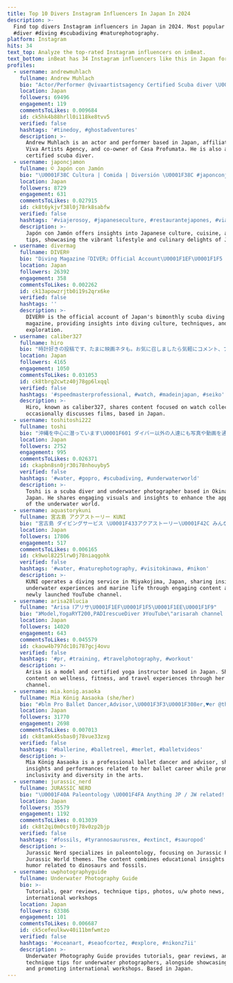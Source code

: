 ```yaml
---
title: Top 10 Divers Instagram Influencers In Japan In 2024
description: >-
  Find top divers Instagram influencers in Japan in 2024. Most popular hashtags:
  #diver #diving #scubadiving #naturephotography.
platform: Instagram
hits: 34
text_top: Analyze the top-rated Instagram influencers on inBeat.
text_bottom: inBeat has 34 Instagram influencers like this in Japan for you to collaborate.
profiles:
  - username: andrewmuhlach
    fullname: Andrew Muhlach
    bio: "Actor/Performer @vivaartistsagency Certified Scuba diver \U0001F433 Co owner of @casaprofumata"
    location: Japan
    followers: 69496
    engagement: 119
    commentsToLikes: 0.009684
    id: ck5hk4b88hrll0i118ke8tvv5
    verified: false
    hashtags: '#tinedoy, #ghostadventures'
    description: >-
      Andrew Muhlach is an actor and performer based in Japan, affiliated with
      Viva Artists Agency, and co-owner of Casa Profumata. He is also a
      certified scuba diver.
  - username: japoncjamon
    fullname: ©️ Japón con Jamón
    bio: "\U0001F38C Cultura | Comida | Diversión \U0001F38C #japonconjamon . . ⬇️ ¡Te damos los mejores consejos!"
    location: Japan
    followers: 8729
    engagement: 631
    commentsToLikes: 0.027915
    id: ck8t6ykjvf38l0j78rk8sabfw
    verified: false
    hashtags: '#viajerosoy, #japaneseculture, #restaurantejapones, #viajaresvivir'
    description: >-
      Japón con Jamón offers insights into Japanese culture, cuisine, and travel
      tips, showcasing the vibrant lifestyle and culinary delights of Japan.
  - username: divermag
    fullname: DIVER®︎
    bio: "Diving Magazine『DIVER』Official Account\U0001F1EF\U0001F1F5 ＊Bimonthly magazine called “DIVER” which is Japanese Scuba Diving magazine Tag #divermag Follow @divermag"
    location: Japan
    followers: 26392
    engagement: 358
    commentsToLikes: 0.002262
    id: ck13apowzrjtb0i19s2qrx6ke
    verified: false
    hashtags: ''
    description: >-
      DIVER®︎ is the official account of Japan's bimonthly scuba diving
      magazine, providing insights into diving culture, techniques, and marine
      exploration.
  - username: caliber327
    fullname: hiro
    bio: "時計好きの投稿です、たまに映画ネタも。お気に召しましたら気軽にコメント、フォローして下さい\U0001F60A\U0001F3B5✨✨"
    location: Japan
    followers: 4165
    engagement: 1050
    commentsToLikes: 0.031053
    id: ck8tbrg2cwtz40j78gp6lxqql
    verified: false
    hashtags: '#speedmasterprofessional, #watch, #madeinjapan, #seiko'
    description: >-
      Hiro, known as caliber327, shares content focused on watch collections and
      occasionally discusses films, based in Japan.
  - username: toshitoshi222
    fullname: toshi
    bio: "沖縄を中心に潜っています\U0001F601 ダイバー以外の人達にも写真や動画を通して 水中世界を楽しんでもらいたいな\U0001F60A Osaka/Japan 海/スキューバダイビング/水中写真/水中動画/沖縄/猫大好き OLYMPUS TG5　Gopro8"
    location: Japan
    followers: 2752
    engagement: 995
    commentsToLikes: 0.026371
    id: ckapbn8sn0jr30i78nhouyby5
    verified: false
    hashtags: '#water, #gopro, #scubadiving, #underwaterworld'
    description: >-
      Toshi is a scuba diver and underwater photographer based in Okinawa,
      Japan. He shares engaging visuals and insights to enhance the appreciation
      of the underwater world.
  - username: aquastorykuni
    fullname: 宮古島 アクアストーリー KUNI
    bio: "宮古島 ダイビングサービス \U0001F433アクアストーリー\U0001F42C みんな！今はグッと我慢の時だ ご予約質問等はLINEにて ハイライトのQRコードを スクショして読み取って下さい\U0001F60A 【YouTube始めました】 クニざえもんTV チャンネル登録本当によろしくお願いします\U0001F932 ⬇️⭐️⬇️⭐️⬇️⭐️⬇️"
    location: Japan
    followers: 17806
    engagement: 517
    commentsToLikes: 0.006165
    id: ck9wol8225lrw0j78niaqgohk
    verified: false
    hashtags: '#water, #naturephotography, #visitokinawa, #nikon'
    description: >-
      KUNI operates a diving service in Miyakojima, Japan, sharing insights on
      underwater experiences and marine life through engaging content and a
      newly launched YouTube channel.
  - username: arisa28lucia
    fullname: "Arisa Ⅰアリサ\U0001F1EF\U0001F1F5\U0001F1EE\U0001F1F9"
    bio: "》Model,YogaRYT200,PADIrescueDiver 》YouTube\"arisarah channel \"\U0001F339 \U0001F4F2DM or EMail for collabo"
    location: Japan
    followers: 14020
    engagement: 643
    commentsToLikes: 0.045579
    id: ckaow4b797dc10i787gcj4ovu
    verified: false
    hashtags: '#pr, #training, #travelphotography, #workout'
    description: >-
      Arisa is a model and certified yoga instructor based in Japan. She shares
      content on wellness, fitness, and travel experiences through her YouTube
      channel.
  - username: mia.konig.asaoka
    fullname: Mia König Aasaoka (she/her)
    bio: "#blm Pro Ballet Dancer,Advisor,\U0001F3F3️‍\U0001F308er,♥️er @thestuttgartballet @miamicityballet #royalflandersballet \U0001F50F @elitenyc \U0001F393 @centre_goube @sab_nyc \U0001F1FA\U0001F1F8\U0001F1EB\U0001F1F7\U0001F1EF\U0001F1F5\U0001F1E9\U0001F1EA\U0001F1F7\U0001F1FA"
    location: Japan
    followers: 31770
    engagement: 2698
    commentsToLikes: 0.007013
    id: ck8tamk45sbas0j78vue33zxg
    verified: false
    hashtags: '#ballerine, #balletreel, #merlet, #balletvideos'
    description: >-
      Mia König Aasaoka is a professional ballet dancer and advisor, sharing
      insights and performances related to her ballet career while promoting
      inclusivity and diversity in the arts.
  - username: jurassic_nerd
    fullname: JURASSIC NERD
    bio: "\U0001F40A Paleontology \U0001F4FA Anything JP / JW related! \U0001F605 Funny Stuff \U0001F30D Visit our Website \U0001F447"
    location: Japan
    followers: 35579
    engagement: 1192
    commentsToLikes: 0.013039
    id: ck8t2qi0m0cst0j78v0zp2bjp
    verified: false
    hashtags: '#fossils, #tyrannosaurusrex, #extinct, #sauropod'
    description: >-
      Jurassic Nerd specializes in paleontology, focusing on Jurassic Park and
      Jurassic World themes. The content combines educational insights with
      humor related to dinosaurs and fossils.
  - username: uwphotographyguide
    fullname: Underwater Photography Guide
    bio: >-
      Tutorials, gear reviews, technique tips, photos, u/w photo news,
      international workshops
    location: Japan
    followers: 63386
    engagement: 101
    commentsToLikes: 0.006687
    id: ck5cefeulkwv40i11bmfwmtzo
    verified: false
    hashtags: '#oceanart, #seaofcortez, #explore, #nikonz7ii'
    description: >-
      Underwater Photography Guide provides tutorials, gear reviews, and
      technique tips for underwater photographers, alongside showcasing photos
      and promoting international workshops. Based in Japan.
---
```



